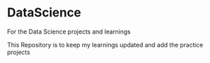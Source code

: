 # DataScience
For the Data Science projects and learnings 

This Repository is to keep my learnings updated and add the practice projects
